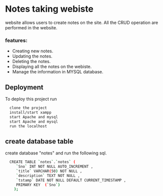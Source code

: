 
# Notes taking webiste

website allows users to create notes on the site. All the CRUD operation are performed in the website.

### features:

- Creating new notes.
- Updating the notes.
- Deleting the notes.
- Displaying all the notes on the webiste. 
- Manage the information in MYSQL database.


## Deployment

To deploy this project run

```bash
  clone the project
  install/start xampp
  start Apache and mysql
  start Apache and mysql
  run the localhost
```


## create database table

create database "notes" and run the following sql.

```bash
  CREATE TABLE `notes`.`notes` (
     `Sno` INT NOT NULL AUTO_INCREMENT ,  
     `title` VARCHAR(50) NOT NULL ,  
     `description` TEXT NOT NULL ,  
     `tstamp` DATE NOT NULL DEFAULT CURRENT_TIMESTAMP ,
     PRIMARY KEY  (`Sno`)
    );
```
